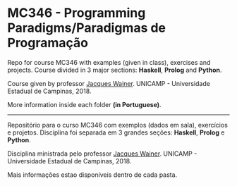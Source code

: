 MC346 - Programming Paradigms/Paradigmas de Programação
=======================================================

Repo for course MC346 with examples (given in class), exercises and projects.
Course divided in 3 major sections: **Haskell**, **Prolog** and **Python**.

Course given by professor [Jacques Wainer](https://ic.unicamp.br/~wainer/).
UNICAMP - Universidade Estadual de Campinas, 2018.

More information inside each folder **(in Portuguese)**.

----------------------------------------------------------------------------

Repositório para o curso MC346 com exemplos (dados em sala), exercícios e projetos.
Disciplina foi separada em 3 grandes seções: **Haskell**, **Prolog** e **Python**.

Disciplina ministrada pelo professor [Jacques Wainer](https://ic.unicamp.br/~wainer/).
UNICAMP - Universidade Estadual de Campinas, 2018.

Mais informações estao disponíveis dentro de cada pasta.
